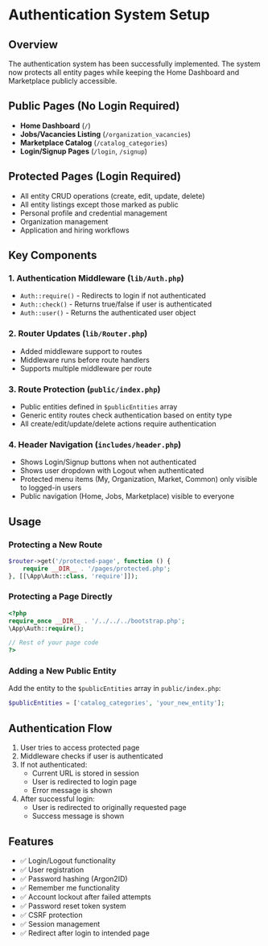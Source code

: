 # Authentication System Setup

## Overview
The authentication system has been successfully implemented. The system now protects all entity pages while keeping the Home Dashboard and Marketplace publicly accessible.

## Public Pages (No Login Required)
- **Home Dashboard** (`/`)
- **Jobs/Vacancies Listing** (`/organization_vacancies`)
- **Marketplace Catalog** (`/catalog_categories`)
- **Login/Signup Pages** (`/login`, `/signup`)

## Protected Pages (Login Required)
- All entity CRUD operations (create, edit, update, delete)
- All entity listings except those marked as public
- Personal profile and credential management
- Organization management
- Application and hiring workflows

## Key Components

### 1. Authentication Middleware (`lib/Auth.php`)
- `Auth::require()` - Redirects to login if not authenticated
- `Auth::check()` - Returns true/false if user is authenticated
- `Auth::user()` - Returns the authenticated user object

### 2. Router Updates (`lib/Router.php`)
- Added middleware support to routes
- Middleware runs before route handlers
- Supports multiple middleware per route

### 3. Route Protection (`public/index.php`)
- Public entities defined in `$publicEntities` array
- Generic entity routes check authentication based on entity type
- All create/edit/update/delete actions require authentication

### 4. Header Navigation (`includes/header.php`)
- Shows Login/Signup buttons when not authenticated
- Shows user dropdown with Logout when authenticated
- Protected menu items (My, Organization, Market, Common) only visible to logged-in users
- Public navigation (Home, Jobs, Marketplace) visible to everyone

## Usage

### Protecting a New Route
```php
$router->get('/protected-page', function () {
    require __DIR__ . '/pages/protected.php';
}, [[\App\Auth::class, 'require']]);
```

### Protecting a Page Directly
```php
<?php
require_once __DIR__ . '/../../../bootstrap.php';
\App\Auth::require();

// Rest of your page code
?>
```

### Adding a New Public Entity
Add the entity to the `$publicEntities` array in `public/index.php`:
```php
$publicEntities = ['catalog_categories', 'your_new_entity'];
```

## Authentication Flow
1. User tries to access protected page
2. Middleware checks if user is authenticated
3. If not authenticated:
   - Current URL is stored in session
   - User is redirected to login page
   - Error message is shown
4. After successful login:
   - User is redirected to originally requested page
   - Success message is shown

## Features
- ✅ Login/Logout functionality
- ✅ User registration
- ✅ Password hashing (Argon2ID)
- ✅ Remember me functionality
- ✅ Account lockout after failed attempts
- ✅ Password reset token system
- ✅ CSRF protection
- ✅ Session management
- ✅ Redirect after login to intended page
